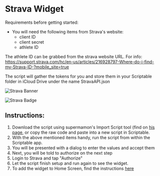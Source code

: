# Strava Widget
Requirements before getting started:
* You will need the following items from Strava's website:
     * client ID
     * client secret
     * athlete ID 

The athlete ID can be grabbed from the strava website URL. For info: 
https://support.strava.com/hc/en-us/articles/216928797-Where-do-i-find-my-Strava-ID-?mobile_site=true

The script will gather the tokens for you and store them in your Scriptable folder in iCloud Drive under the name StravaAPI.json

![Strava Banner](https://i.imgur.com/TUKqFW5.jpg)

![Strava Badge](https://i.imgur.com/JDafaoE.png)

## Instructions:

1. Download the script using supermamon's Import Script tool (find on [his page](https://github.com/supermamon/scriptable-scripts), or copy the raw code and paste into a new script in Scriptable. 
1. With the above mentioned items handy, run the script from within the Scriptable app. 
3. You will be presented with a dialog to enter the values and accept them
4. Next, you will be told to authorize on the next step
5. Login to Strava and tap "Authorize"
6. Let the script finish setup and run again to see the widget.
7. To add the widget to Home Screen, find the instructions [here](https://github.com/mvan231/Scriptable#first-time-adding-a-widget)
